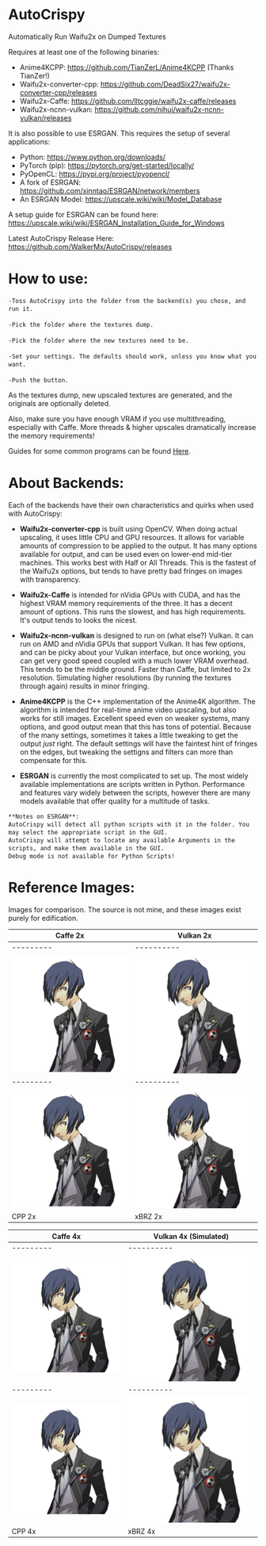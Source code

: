 # AutoCrispy
Automatically Run Waifu2x on Dumped Textures

Requires at least one of the following binaries:

- Anime4KCPP: https://github.com/TianZerL/Anime4KCPP (Thanks TianZer!)
- Waifu2x-converter-cpp: https://github.com/DeadSix27/waifu2x-converter-cpp/releases
- Waifu2x-Caffe: https://github.com/lltcggie/waifu2x-caffe/releases
- Waifu2x-ncnn-vulkan: https://github.com/nihui/waifu2x-ncnn-vulkan/releases

It is also possible to use ESRGAN. This requires the setup of several applications:

 - Python: https://www.python.org/downloads/
 - PyTorch (pip): https://pytorch.org/get-started/locally/
 - PyOpenCL: https://pypi.org/project/pyopencl/
 - A fork of ESRGAN: https://github.com/xinntao/ESRGAN/network/members
 - An ESRGAN Model: https://upscale.wiki/wiki/Model_Database

A setup guide for ESRGAN can be found here: https://upscale.wiki/wiki/ESRGAN_Installation_Guide_for_Windows

Latest AutoCrispy Release Here: https://github.com/WalkerMx/AutoCrispy/releases

# How to use:
    -Toss AutoCrispy into the folder from the backend(s) you chose, and run it.
  
    -Pick the folder where the textures dump.
  
    -Pick the folder where the new textures need to be.
  
    -Set your settings. The defaults should work, unless you know what you want.
  
    -Push the button.
  
  
  As the textures dump, new upscaled textures are generated, and the originals are optionally deleted.
  
  Also, make sure you have enough VRAM if you use multithreading, especially with Caffe. More threads & higher upscales dramatically increase the memory requirements!
  
  Guides for some common programs can be found [Here](https://github.com/WalkerMx/AutoCrispy/blob/master/GUIDES.md).
  
# About Backends:
   Each of the backends have their own characteristics and quirks when used with AutoCrispy:
   
   - **Waifu2x-converter-cpp** is built using OpenCV. When doing actual upscaling, it uses little CPU and GPU resources. It allows for variable amounts of compression to be applied to the output. It has many options available for output, and can be used even on lower-end mid-tier machines. This works best with Half or All Threads. This is the fastest of the Waifu2x options, but tends to have pretty bad fringes on images with transparency.
   
   - **Waifu2x-Caffe** is intended for nVidia GPUs with CUDA, and has the highest VRAM memory requirements of the three. It has a decent amount of options. This runs the slowest, and has high requirements. It's output tends to looks the nicest.
    
   - **Waifu2x-ncnn-vulkan** is designed to run on (what else?) Vulkan. It can run on AMD and nVidia GPUs that support Vulkan. It has few options, and can be picky about your Vulkan interface, but once working, you can get very good speed coupled with a much lower VRAM overhead. This tends to be the middle ground. Faster than Caffe, but limited to 2x resolution. Simulating higher resolutions (by running the textures through again) results in minor fringing.
   
   - **Anime4KCPP** is the C++ implementation of the Anime4K algorithm. The algorithm is intended for real-time anime video upscaling, but also works for still images. Excellent speed even on weaker systems, many options, and good output mean that this has tons of potential. Because of the many settings, sometimes it takes a little tweaking to get the output *just* right. The default settings will have the faintest hint of fringes on the edges, but tweaking the settigns and filters can more than compensate for this.
   
   - **ESRGAN** is currently the most complicated to set up. The most widely available implementations are scripts written in Python. Performance and features vary widely between the scripts, however there are many models available that offer quality for a multitude of tasks.
   
    **Notes on ESRGAN**:
    AutoCrispy will detect all python scripts with it in the folder. You may select the appropriate script in the GUI.
    AutoCrispy will attempt to locate any available Arguments in the scripts, and make them available in the GUI.
    Debug mode is not available for Python Scripts!
   

# Reference Images:
Images for comparison. The source is not mine, and these images exist purely for edification.
   
Caffe 2x | Vulkan 2x 
---------|----------
---------|----------
<img class="header" src="https://github.com/WalkerMx/DemoImages/blob/master/Reference_Assets/caffe2x.png">|<img src="https://github.com/WalkerMx/DemoImages/blob/master/Reference_Assets/vulkan2x.png">
---------|----------
<img src="https://github.com/WalkerMx/DemoImages/blob/master/Reference_Assets/cpp2x.png">|<img src="https://github.com/WalkerMx/DemoImages/blob/master/Reference_Assets/xBRX2x.png">
  CPP 2x | xBRZ 2x
  

Caffe 4x | Vulkan 4x (Simulated)
---------|----------
---------|----------
<img src="https://github.com/WalkerMx/DemoImages/blob/master/Reference_Assets/caffe4x.png">|<img src="https://github.com/WalkerMx/DemoImages/blob/master/Reference_Assets/vulkan4x sim.png">
---------|----------
<img src="https://github.com/WalkerMx/DemoImages/blob/master/Reference_Assets/cpp4x.png">|<img src="https://github.com/WalkerMx/DemoImages/blob/master/Reference_Assets/xBRZ4x.png">
  CPP 4x | xBRZ 4x
